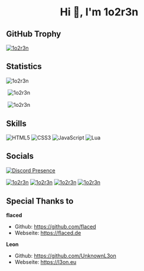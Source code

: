 <h1 align="center">Hi 👋, I'm 1o2r3n</h1>



<h2>GitHub Trophy</h2>
<p align="left"> <a href="https://github.com/ryo-ma/github-profile-trophy"><img src="https://github-profile-trophy.vercel.app/?username=1o2r3n&theme=dark" alt="1o2r3n" /></a> </p>



<h2>Statistics</h2>
<p align="left"> <img src="https://komarev.com/ghpvc/?username=1o2r3n&label=Profile%20views&color=0e75b6&style=flat" alt="1o2r3n" /> </p>

<p>&nbsp;<img align="center" src="https://github-readme-stats.vercel.app/api?username=1o2r3n&show_icons=true&theme=dark&locale=en" alt="1o2r3n" /></p>
<p>&nbsp;<img align="center" src="https://github-readme-stats.vercel.app/api/top-langs/?username=1o2r3n&theme=dark&layout=compact" alt="1o2r3n" /></p>

<h2>Skills</h2>

![HTML5](https://img.shields.io/badge/html5-%23E34F26.svg?style=for-the-badge&logo=html5&logoColor=white)
![CSS3](https://img.shields.io/badge/css3-%231572B6.svg?style=for-the-badge&logo=css3&logoColor=white)
![JavaScript](https://img.shields.io/badge/javascript-%23323330.svg?style=for-the-badge&logo=javascript&logoColor=%23F7DF1E)
![Lua](https://img.shields.io/badge/lua-%232C2D72.svg?style=for-the-badge&logo=lua&logoColor=white)

<h2>Socials</h2>

[![Discord Presence](https://lanyard.cnrad.dev/api/378528712850669568)](https://discord.com/users/378528712850669568)

<a href="https://discord.gg/jun4FRVWV8" target="_blank"><img align="center" src="https://img.shields.io/badge/Discord-%237289DA.svg?style=for-the-badge&logo=discord&logoColor=white" alt="1o2r3n"/></a>
<a href="https://www.instagram.com/1o2r3n/" target="_blank"><img align="center" src="https://img.shields.io/badge/Instagram-%23E4405F.svg?style=for-the-badge&logo=Instagram&logoColor=white" alt="1o2r3n"/></a>
<a href="https://www.tiktok.com/@1o2r3n/" target="_blank"><img align="center" src="https://img.shields.io/badge/TikTok-%23000000.svg?style=for-the-badge&logo=TikTok&logoColor=white" alt="1o2r3n"/></a>
<a href="https://www.twitter.com/1o2r3n/" target="_blank"><img align="center" src="https://img.shields.io/badge/Twitter-%231DA1F2.svg?style=for-the-badge&logo=Twitter&logoColor=white" alt="1o2r3n"/></a>

<h2>Special Thanks to</h2>

**flaced**
- Github: https://github.com/flaced
- Webseite: https://flaced.de

**Leon**
- Github: https://github.com/UnknownL3on
- Webseite: https://l3on.eu
